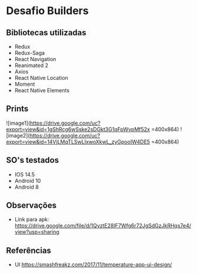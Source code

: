 
# Desafio Builders

## Bibliotecas utilizadas

* Redux
* Redux-Saga
* React Navigation
* Reanimated 2
* Axios
* React Native Location
* Moment
* React Native Elements

## Prints
![image1](https://drive.google.com/uc?export=view&id=1gShRcg6wSske2sDGkt3G1qFpWvpMf52x =400x864)
![image2](https://drive.google.com/uc?export=view&id=14VjLMqTLSwLIxwoXkwL_zyGpooIW4DE5 =400x864)
## SO's testados

* IOS 14.5
* Android 10
* Android 8

## Observações

* Link para apk:  https://drive.google.com/file/d/1QyztE28IF7Wfg6r72JgSdGzJkRHqs7e4/view?usp=sharing

## Referências
* UI https://smashfreakz.com/2017/11/temperature-app-ui-design/
